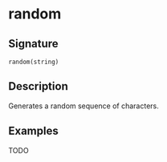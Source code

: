 # random

## Signature

`random(string)`

## Description

Generates a random sequence of characters.

## Examples

TODO
